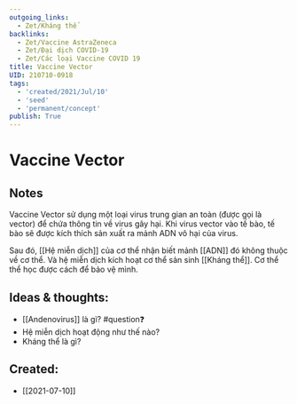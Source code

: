 ```yaml
---
outgoing_links:
  - Zet/Kháng thể
backlinks:
  - Zet/Vaccine AstraZeneca
  - Zet/Đại dịch COVID-19
  - Zet/Các loại Vaccine COVID 19
title: Vaccine Vector
UID: 210710-0918
tags:
  - 'created/2021/Jul/10'
  - 'seed'
  - 'permanent/concept'
publish: True
---
```

# Vaccine Vector

## Notes
Vaccine Vector sử dụng một loại virus trung gian an toàn (được gọi là vector) để chứa thông tin về virus gây hại. Khi virus vector vào tế bào, tế bào sẽ được kích thích sản xuất ra mảnh ADN vô hại của virus. 

Sau đó, [[Hệ miễn dịch]] của cơ thể nhận biết mảnh [[ADN]] đó không thuộc về cơ thể. Và hệ miễn dịch kích hoạt cơ thể sản sinh [[Kháng thể]]. Cơ thể thể học được cách để bảo vệ mình.

## Ideas & thoughts:
- [[Andenovirus]] là gì? #question❓ 
- Hệ miễn dịch hoạt động như thế nào?
- Kháng thể là gì?



## Created:
- [[2021-07-10]]
